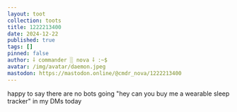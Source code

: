 ```yaml
---
layout: toot
collection: toots
title: 1222213400
date: 2024-12-22
published: true
tags: []
pinned: false
author: ⸸ commander ░ nova ⸸ :~$
avatar: /img/avatar/daemon.jpeg
mastodon: https://mastodon.online/@cmdr_nova/1222213400
---
```


happy to say there are no bots going "hey can you buy me a wearable sleep tracker" in my DMs today
